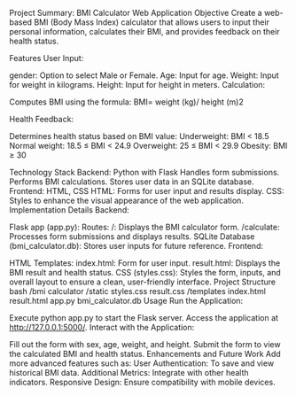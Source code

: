 Project Summary: BMI Calculator Web Application
Objective
Create a web-based BMI (Body Mass Index) calculator that allows users to input their personal information, calculates their BMI, and provides feedback on their health status.

Features
User Input:

gender: Option to select Male or Female.
Age: Input for age.
Weight: Input for weight in kilograms.
Height: Input for height in meters.
Calculation:

Computes BMI using the formula:
BMI= weight (kg)/ height (m)2
 
Health Feedback:

Determines health status based on BMI value:
Underweight: BMI < 18.5
Normal weight: 18.5 ≤ BMI < 24.9
Overweight: 25 ≤ BMI < 29.9
Obesity: BMI ≥ 30

Technology Stack
Backend: Python with Flask
Handles form submissions.
Performs BMI calculations.
Stores user data in an SQLite database.
Frontend: HTML, CSS
HTML: Forms for user input and results display.
CSS: Styles to enhance the visual appearance of the web application.
Implementation Details
Backend:

Flask app (app.py):
Routes:
/: Displays the BMI calculator form.
/calculate: Processes form submissions and displays results.
SQLite Database (bmi_calculator.db):
Stores user inputs for future reference.
Frontend:

HTML Templates:
index.html: Form for user input.
result.html: Displays the BMI result and health status.
CSS (styles.css):
Styles the form, inputs, and overall layout to ensure a clean, user-friendly interface.
Project Structure
bash
/bmi calculator
    /static
        styles.css
        result.css
    /templates
        index.html
        result.html
    app.py
    bmi_calculator.db
Usage
Run the Application:

Execute python app.py to start the Flask server.
Access the application at http://127.0.0.1:5000/.
Interact with the Application:

Fill out the form with sex, age, weight, and height.
Submit the form to view the calculated BMI and health status.
Enhancements and Future Work
Add more advanced features such as:
User Authentication: To save and view historical BMI data.
Additional Metrics: Integrate with other health indicators.
Responsive Design: Ensure compatibility with mobile devices.
